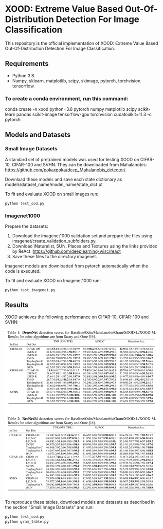 
# XOOD: Extreme Value Based Out-Of-Distribution Detection For Image Classification


This repository is the official implementation of XOOD: Extreme Value Based Out-Of-Distribution Detection For Image Classification.

## Requirements
* Python 3.8.
* Numpy, sklearn, matplotlib, scipy, skimage, pytorch, torchvision, tensorflow.

### To create a conda environment, run this command:
conda create -n xood python=3.8 pytorch numpy matplotlib scipy scikit-learn pandas scikit-image tensorflow-gpu torchvision cudatoolkit=11.3 -c pytorch

## Models and Datasets
### Small Image Datasets


A standard set of pretrained models was used for testing XOOD on CIFAR-10, CIFAR-100 and SVHN. 
They can be downloaded from Mahalanobis: https://github.com/pokaxpoka/deep_Mahalanobis_detector/

Download these models and save each state dictionary as models/dataset_name/model_name/state_dict.pt

To fit and evaluate XOOD on small images run:

```eval
python test_ood.py
```

### Imagenet1000

Prepare the datasets:
1. Download the imagenet1000 validation set and prepare the files using imagenet/create_validation_subfolders.py.
2. Download iNaturalist, SUN, Places and Textures using the links provided by ReAct:
https://github.com/deeplearning-wisc/react
3. Save these files to the directory imagenet.

Imagenet models are downloaded from pytorch automatically when the code is executed.

To fit and evaluate XOOD on Imagenet1000 run:

```eval
python test_imagenet.py
```

## Results

XOOD achieves the following performance on CIFAR-10, CIFAR-100 and SVHN:

![](benchmarks/gram_tables.png)

To reproduce these tables, download models and datasets as described in the section "Small Image Datasets" and run:
```eval
python test_ood.py
python gram_table.py
```